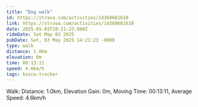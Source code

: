 ```yaml
---
title: "Dog walk"
id: https://strava.com/activities/14368681610
link: https://strava.com/activities/14368681610
date: 2025-05-03T20:21:23.000Z
rideDate: Sat May 03 2025
pubDate: Sat, 03 May 2025 14:21:23 -0600
type: walk
distance: 1.0km
elevation: 0m
time: 00:13:11
speed: 4.6km/h
tags: kuzco-tracker
---
```

Walk: Distance: 1.0km, Elevation Gain: 0m, Moving Time: 00:13:11, Average Speed: 4.6km/h